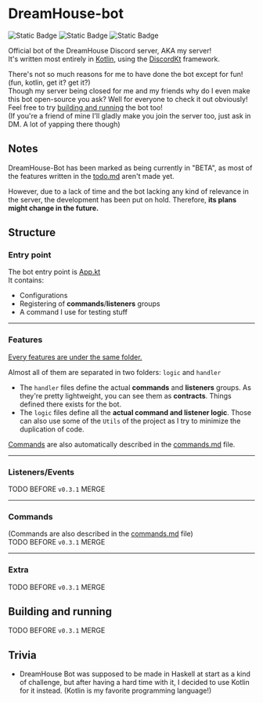 # DreamHouse-bot

![Static Badge](https://img.shields.io/badge/v2.0.20-Kotlin?logo=Kotlin&label=Kotlin&color=%23A97BFF&link=https%3A%2F%2Fkotlinlang.org%2F)
![Static Badge](https://img.shields.io/badge/v0.3.1-version?style=flat&label=Version)
![Static Badge](https://img.shields.io/badge/v0.13.1-kord?style=flat&label=Kord&color=orange)

Official bot of the DreamHouse Discord server, AKA my server!  
It's written most entirely in [Kotlin](https://kotlinlang.org/), using the [DiscordKt](https://github.com/DiscordKt/DiscordKt) framework.

There's not so much reasons for me to have done the bot except for fun! (fun, kotlin, get it? get it?)  
Though my server being closed for me and my friends why do I even make this bot open-source you ask? Well for everyone to check it out obviously!   
Feel free to try [building and running](#building-and-running) the bot too!  
(If you're a friend of mine I'll gladly make you join the server too, just ask in DM. A lot of yapping there though)

## Notes
DreamHouse-Bot has been marked as being currently in "BETA", as most of the features written in the [todo.md](https://github.com/MayaChen350/DreamHouse-bot/blob/v0.3.1/todo.md) aren't made yet.

However, due to a lack of time and the bot lacking any kind of relevance in the server, the development has been put on hold. Therefore, **its plans might change in the future.**

## Structure

### Entry point
The bot entry point is [App.kt](https://github.com/MayaChen350/DreamHouse-bot/blob/v0.3.1/src/main/kotlin/io/github/mayachen350/dreamhousebot/App.kt)  
It contains:
- Configurations
- Registering of **commands**/**listeners** groups
- A command I use for testing stuff

---

### Features
[Every features are under the same folder.](https://github.com/MayaChen350/DreamHouse-bot/tree/v0.3.1/src/main/kotlin/io/github/mayachen350/dreamhousebot/features)

Almost all of them are separated in two folders: `logic` and `handler`
- The `handler` files define the actual **commands** and **listeners** groups. As they're pretty lightweight, you can see them as **contracts**. Things defined there exists for the bot.
- The `logic` files define all the **actual command and listener logic**. Those can also use some of the `Utils` of the project as I try to minimize the duplication of code. 

[Commands](#commands) are also automatically described in the [commands.md](https://github.com/MayaChen350/DreamHouse-bot/blob/v0.3.1/commands.md) file.

---
 
### Listeners/Events
TODO BEFORE `v0.3.1` MERGE

---

### Commands
(Commands are also described in the [commands.md](https://github.com/MayaChen350/DreamHouse-bot/blob/v0.3.1/commands.md) file)  
TODO BEFORE `v0.3.1` MERGE

---

### Extra
TODO BEFORE `v0.3.1` MERGE

## Building and running
TODO BEFORE `v0.3.1` MERGE

## Trivia
- DreamHouse Bot was supposed to be made in Haskell at start as a kind of challenge, but after having a hard time with it, I decided to use Kotlin for it instead. (Kotlin is my favorite programming language!)
